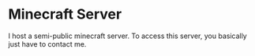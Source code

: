 # Minecraft Server

I host a semi-public minecraft server.
To access this server, you basically just have to contact me.
